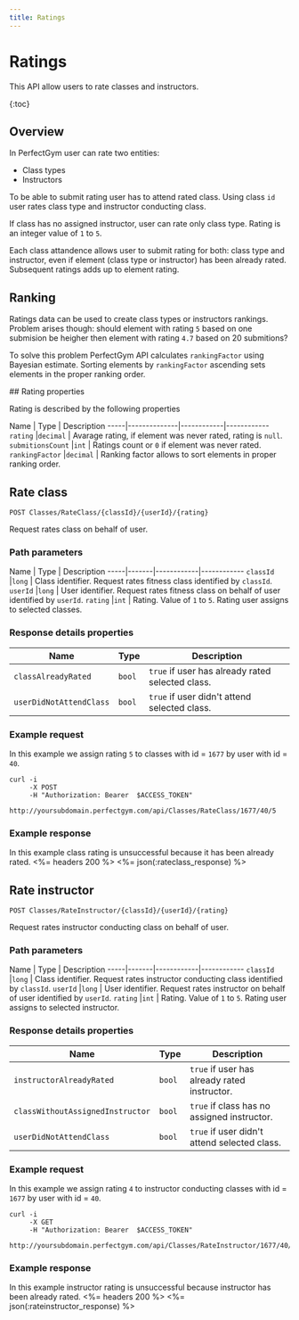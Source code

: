 ```yaml
---
title: Ratings
---
```


# Ratings

This API allow users to rate classes and instructors.

{:toc}


## Overview

In PerfectGym user can rate two entities:
- Class types
- Instructors

To be able to submit rating user has to attend rated class. Using class `id` user rates
class type and instructor conducting class.

If class has no assigned instructor, user can rate only class type. 
Rating is an integer value of `1` to `5`.

Each class attandence allows user to submit rating for both: class type and instructor, 
even if element (class type or instructor) has been already rated. 
Subsequent ratings adds up to element rating.


## Ranking

Ratings data can be used to create class types or instructors rankings. Problem arises though: 
should element with rating `5` based on one submision be heigher then element with rating `4.7`
based on 20 submitions?

To solve this problem PerfectGym API calculates `rankingFactor` using Bayesian estimate. Sorting
elements by `rankingFactor` ascending sets elements in the proper ranking order.


##<a name="properties"></a> Rating properties

Rating is described by the following properties

Name         		| Type       | Description
-----|--------------|------------|------------
`rating`    		|`decimal`   | Avarage rating, if element was never rated, rating is `null`.
`submitionsCount`  	|`int`       | Ratings count or `0` if element was never rated.
`rankingFactor` 	|`decimal`   | Ranking factor allows to sort elements in proper ranking order.



## Rate class

    POST Classes/RateClass/{classId}/{userId}/{rating}

Request rates class on behalf of user.


### Path parameters

Name         | Type       | Description
-----|-------|------------|------------
`classId`    |`long`      | Class identifier. Request rates fitness class identified by `classId`.
`userId`     |`long`      | User identifier.  Request rates fitness class on behalf of user identified by `userId`.
`rating`     |`int`       | Rating. Value of `1` to `5`. Rating user assigns to selected classes.


### Response details properties

Name            		| Type      | Description
-----|------------------|------------------------
`classAlreadyRated`     |`bool`   	| `true` if user has already rated selected class.
`userDidNotAttendClass`	|`bool`   	| `true` if user didn't attend selected class.


### Example request

In this example we assign rating `5` to classes with id = `1677` by user with id = `40`.

``` command-line
curl -i 
     -X POST 
     -H "Authorization: Bearer  $ACCESS_TOKEN"  
     http://yoursubdomain.perfectgym.com/api/Classes/RateClass/1677/40/5
```


### Example response

In this example class rating is unsuccessful because it has been already rated.
<%= headers 200 %>
<%= json(:rateclass_response) %>



## Rate instructor

    POST Classes/RateInstructor/{classId}/{userId}/{rating}

Request rates instructor conducting class on behalf of user.


### Path parameters

Name         | Type       | Description
-----|-------|------------|------------
`classId`    |`long`      | Class identifier. Request rates instructor conducting class identified by `classId`.
`userId`     |`long`      | User identifier.  Request rates instructor on behalf of user identified by `userId`.
`rating`     |`int`       | Rating. Value of `1` to `5`. Rating user assigns to selected instructor.


### Response details properties

Name            					| Type      | Description
-----|------------------------------|------------------------
`instructorAlreadyRated`     		|`bool`   	| `true` if user has already rated instructor.
`classWithoutAssignedInstructor`    |`bool`   	| `true` if class has no assigned instructor.
`userDidNotAttendClass`				|`bool`   	| `true` if user didn't attend selected class.



### Example request

In this example we assign rating `4` to instructor conducting classes with id = `1677` by user with id = `40`.

``` command-line
curl -i 
     -X GET 
     -H "Authorization: Bearer  $ACCESS_TOKEN"  
     http://yoursubdomain.perfectgym.com/api/Classes/RateInstructor/1677/40/4
```


### Example response

In this example instructor rating is unsuccessful because instructor has been already rated.
<%= headers 200 %>
<%= json(:rateinstructor_response) %>


